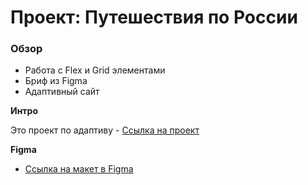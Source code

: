 # Проект: Путешествия по России

### Обзор
* Работа с Flex и Grid элементами
* Бриф из Figma
* Адаптивный сайт

**Интро**

Это проект по адаптиву - [Ссылка на проект](https://ghoston-91.github.io/ghoston-russian-travel/index.html)


**Figma**

* [Ссылка на макет в Figma](https://www.figma.com/file/5S2WSbEFL6awjVWJ0NWL8Q/Sprint-3_-Russia-_-desktop-mobile?node-id=28503%3A0)

